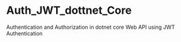 # Auth_JWT_dottnet_Core
Authentication and Authorization in dotnet core Web API using JWT Authentication
